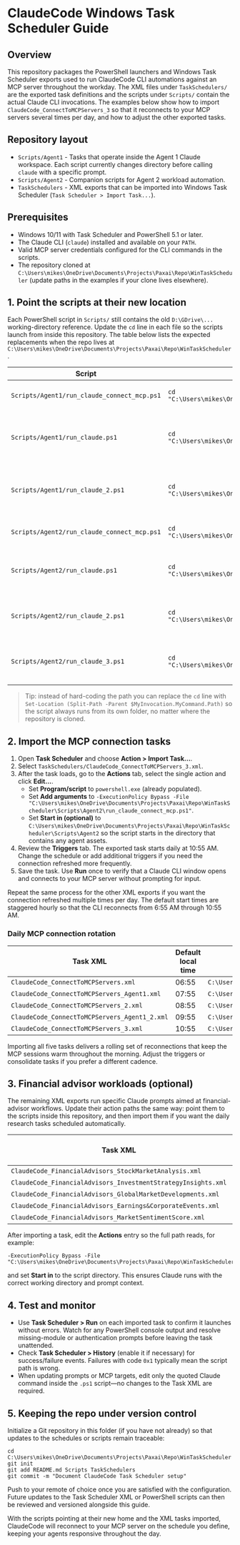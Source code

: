 # ClaudeCode Windows Task Scheduler Guide

## Overview
This repository packages the PowerShell launchers and Windows Task Scheduler exports used to run ClaudeCode CLI automations against an MCP server throughout the workday. The XML files under `TaskSchedulers/` are the exported task definitions and the scripts under `Scripts/` contain the actual Claude CLI invocations. The examples below show how to import `ClaudeCode_ConnectToMCPServers_3` so that it reconnects to your MCP servers several times per day, and how to adjust the other exported tasks.

## Repository layout
- `Scripts/Agent1` - Tasks that operate inside the Agent 1 Claude workspace. Each script currently changes directory before calling `claude` with a specific prompt.
- `Scripts/Agent2` - Companion scripts for Agent 2 workload automation.
- `TaskSchedulers` - XML exports that can be imported into Windows Task Scheduler (`Task Scheduler > Import Task...`).

## Prerequisites
- Windows 10/11 with Task Scheduler and PowerShell 5.1 or later.
- The Claude CLI (`claude`) installed and available on your `PATH`.
- Valid MCP server credentials configured for the CLI commands in the scripts.
- The repository cloned at `C:\Users\mikes\OneDrive\Documents\Projects\Paxai\Repo\WinTaskScheduler` (update paths in the examples if your clone lives elsewhere).

## 1. Point the scripts at their new location
Each PowerShell script in `Scripts/` still contains the old `D:\GDrive\...` working-directory reference. Update the `cd` line in each file so the scripts launch from inside this repository. The table below lists the expected replacements when the repo lives at `C:\Users\mikes\OneDrive\Documents\Projects\Paxai\Repo\WinTaskScheduler`.

| Script | Replace the first line with | Claude command |
| --- | --- | --- |
| `Scripts/Agent1/run_claude_connect_mcp.ps1` | `cd "C:\Users\mikes\OneDrive\Documents\Projects\Paxai\Repo\WinTaskScheduler\Scripts\Agent1"` | `claude --dangerously-skip-permissions "/mcp"` |
| `Scripts/Agent1/run_claude.ps1` | `cd "C:\Users\mikes\OneDrive\Documents\Projects\Paxai\Repo\WinTaskScheduler\Scripts\Agent1"` | `claude --dangerously-skip-permissions "Work on the task 'Investment Strategy Insights'..."` |
| `Scripts/Agent1/run_claude_2.ps1` | `cd "C:\Users\mikes\OneDrive\Documents\Projects\Paxai\Repo\WinTaskScheduler\Scripts\Agent1"` | `claude --dangerously-skip-permissions "Work on the task 'Earnings & Corporate Events'..."` |
| `Scripts/Agent2/run_claude_connect_mcp.ps1` | `cd "C:\Users\mikes\OneDrive\Documents\Projects\Paxai\Repo\WinTaskScheduler\Scripts\Agent2"` | `claude --dangerously-skip-permissions "/mcp"` |
| `Scripts/Agent2/run_claude.ps1` | `cd "C:\Users\mikes\OneDrive\Documents\Projects\Paxai\Repo\WinTaskScheduler\Scripts\Agent2"` | `claude --dangerously-skip-permissions "Work on the task 'Stock exchange Analysis'..."` |
| `Scripts/Agent2/run_claude_2.ps1` | `cd "C:\Users\mikes\OneDrive\Documents\Projects\Paxai\Repo\WinTaskScheduler\Scripts\Agent2"` | `claude --dangerously-skip-permissions "Work on the task 'Global Market Developments'..."` |
| `Scripts/Agent2/run_claude_3.ps1` | `cd "C:\Users\mikes\OneDrive\Documents\Projects\Paxai\Repo\WinTaskScheduler\Scripts\Agent2"` | `claude --dangerously-skip-permissions "Work on the task 'Market Sentiment Score'..."` |

> Tip: instead of hard-coding the path you can replace the `cd` line with `Set-Location (Split-Path -Parent $MyInvocation.MyCommand.Path)` so the script always runs from its own folder, no matter where the repository is cloned.

## 2. Import the MCP connection tasks
1. Open **Task Scheduler** and choose **Action > Import Task...**.
2. Select `TaskSchedulers/ClaudeCode_ConnectToMCPServers_3.xml`.
3. After the task loads, go to the **Actions** tab, select the single action and click **Edit...**.
   - Set **Program/script** to `powershell.exe` (already populated).
   - Set **Add arguments** to `-ExecutionPolicy Bypass -File "C:\Users\mikes\OneDrive\Documents\Projects\Paxai\Repo\WinTaskScheduler\Scripts\Agent2\run_claude_connect_mcp.ps1"`.
   - Set **Start in (optional)** to `C:\Users\mikes\OneDrive\Documents\Projects\Paxai\Repo\WinTaskScheduler\Scripts\Agent2` so the script starts in the directory that contains any agent assets.
4. Review the **Triggers** tab. The exported task starts daily at 10:55 AM. Change the schedule or add additional triggers if you need the connection refreshed more frequently.
5. Save the task. Use **Run** once to verify that a Claude CLI window opens and connects to your MCP server without prompting for input.

Repeat the same process for the other XML exports if you want the connection refreshed multiple times per day. The default start times are staggered hourly so that the CLI reconnects from 6:55 AM through 10:55 AM.

### Daily MCP connection rotation
| Task XML | Default local time | Updated script path |
| --- | --- | --- |
| `ClaudeCode_ConnectToMCPServers.xml` | 06:55 | `C:\Users\mikes\OneDrive\Documents\Projects\Paxai\Repo\WinTaskScheduler\Scripts\Agent2\run_claude_connect_mcp.ps1` |
| `ClaudeCode_ConnectToMCPServers_Agent1.xml` | 07:55 | `C:\Users\mikes\OneDrive\Documents\Projects\Paxai\Repo\WinTaskScheduler\Scripts\Agent1\run_claude_connect_mcp.ps1` |
| `ClaudeCode_ConnectToMCPServers_2.xml` | 08:55 | `C:\Users\mikes\OneDrive\Documents\Projects\Paxai\Repo\WinTaskScheduler\Scripts\Agent2\run_claude_connect_mcp.ps1` |
| `ClaudeCode_ConnectToMCPServers_Agent1_2.xml` | 09:55 | `C:\Users\mikes\OneDrive\Documents\Projects\Paxai\Repo\WinTaskScheduler\Scripts\Agent1\run_claude_connect_mcp.ps1` |
| `ClaudeCode_ConnectToMCPServers_3.xml` | 10:55 | `C:\Users\mikes\OneDrive\Documents\Projects\Paxai\Repo\WinTaskScheduler\Scripts\Agent2\run_claude_connect_mcp.ps1` |

Importing all five tasks delivers a rolling set of reconnections that keep the MCP sessions warm throughout the morning. Adjust the triggers or consolidate tasks if you prefer a different cadence.

## 3. Financial advisor workloads (optional)
The remaining XML exports run specific Claude prompts aimed at financial-advisor workflows. Update their action paths the same way: point them to the scripts inside this repository, and then import them if you want the daily research tasks scheduled automatically.

| Task XML | Default local time | Script to target |
| --- | --- | --- |
| `ClaudeCode_FinancialAdvisors_StockMarketAnalysis.xml` | 07:00 | `Scripts\Agent2\run_claude.ps1` |
| `ClaudeCode_FinancialAdvisors_InvestmentStrategyInsights.xml` | 08:00 | `Scripts\Agent1\run_claude.ps1` |
| `ClaudeCode_FinancialAdvisors_GlobalMarketDevelopments.xml` | 09:00 | `Scripts\Agent2\run_claude_2.ps1` |
| `ClaudeCode_FinancialAdvisors_Earnings&CorporateEvents.xml` | 10:00 | `Scripts\Agent1\run_claude_2.ps1` |
| `ClaudeCode_FinancialAdvisors_MarketSentimentScore.xml` | 11:00 | `Scripts\Agent2\run_claude_3.ps1` |

After importing a task, edit the **Actions** entry so the full path reads, for example:
```
-ExecutionPolicy Bypass -File "C:\Users\mikes\OneDrive\Documents\Projects\Paxai\Repo\WinTaskScheduler\Scripts\Agent2\run_claude_3.ps1"
```
and set **Start in** to the script directory. This ensures Claude runs with the correct working directory and prompt context.

## 4. Test and monitor
- Use **Task Scheduler > Run** on each imported task to confirm it launches without errors. Watch for any PowerShell console output and resolve missing-module or authentication prompts before leaving the task unattended.
- Check **Task Scheduler > History** (enable it if necessary) for success/failure events. Failures with code `0x1` typically mean the script path is wrong.
- When updating prompts or MCP targets, edit only the quoted Claude command inside the `.ps1` script—no changes to the Task XML are required.

## 5. Keeping the repo under version control
Initialize a Git repository in this folder (if you have not already) so that updates to the schedules or scripts remain traceable:
```
cd C:\Users\mikes\OneDrive\Documents\Projects\Paxai\Repo\WinTaskScheduler
git init
git add README.md Scripts TaskSchedulers
git commit -m "Document ClaudeCode Task Scheduler setup"
```
Push to your remote of choice once you are satisfied with the configuration. Future updates to the Task Scheduler XML or PowerShell scripts can then be reviewed and versioned alongside this guide.

With the scripts pointing at their new home and the XML tasks imported, ClaudeCode will reconnect to your MCP server on the schedule you define, keeping your agents responsive throughout the day.
